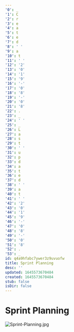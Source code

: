 ```yaml
---
'0': _
'1': C
'2': r
'3': e
'4': a
'5': t
'6': e
'7': d
'8': ' '
'9': a
'10': t
'11': ' '
'12': '2'
'13': '0'
'14': '1'
'15': '9'
'16': '-'
'17': '0'
'18': '8'
'19': '-'
'20': '0'
'21': '8'
'22': .
'23': _
'24': ' '
'25': _
'26': L
'27': a
'28': s
'29': t
'30': ' '
'31': u
'32': p
'33': d
'34': a
'35': t
'36': e
'37': d
'38': ' '
'39': a
'40': t
'41': ' '
'42': '2'
'43': '0'
'44': '1'
'45': '9'
'46': '-'
'47': '0'
'48': '8'
'49': '-'
'50': '0'
'51': '8'
'52': .
'53': _
id: q4a9hfabc7ywer3z9uvuofw
title: Sprint Planning
desc: ''
updated: 1645573670484
created: 1645573670484
stub: false
isDir: false
---
```


# Sprint Planning


![Sprint-Planning.jpg](/assets/sprint-planning-sh8zt4ghaiy6.jpg)

